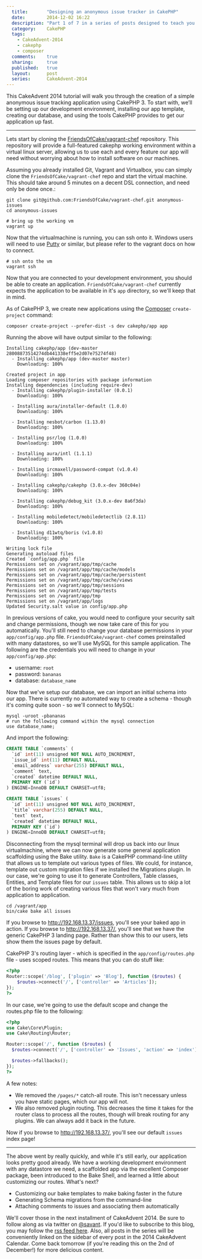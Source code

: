 ```yaml
---
  title:       "Designing an anonymous issue tracker in CakePHP"
  date:        2014-12-02 16:22
  description: "Part 1 of 7 in a series of posts designed to teach you how to use CakePHP 3 effectively"
  category:    CakePHP
  tags:
    - CakeAdvent-2014
    - cakephp
    - composer
  comments:    true
  sharing:     true
  published:   true
  layout:      post
  series:      CakeAdvent-2014
---
```


This CakeAdvent 2014 tutorial will walk you through the creation of a simple anonymous issue tracking application using CakePHP 3. To start with, we’ll be setting up our development environment, installing our app template, creating our database, and using the tools CakePHP provides to get our application up fast.

---

Lets start by cloning the [FriendsOfCake/vagrant-chef](https://github.com/friendsofcake/vagrant-chef) repository. This repository will provide a full-featured cakephp working environment within a virtual linux server, allowing us to use each and every feature our app will need without worrying about how to install software on our machines.

Assuming you already installed Git, Vagrant and Virtualbox, you can simply clone the `FriendsOfCake/vagrant-chef` repo and start the virtual machine. This should take around 5 minutes on a decent DSL connection, and need only be done once.:

```shell
git clone git@github.com:FriendsOfCake/vagrant-chef.git anonymous-issues
cd anonymous-issues

# bring up the working vm
vagrant up
```

Now that the virtualmachine is running, you can ssh onto it. Windows users will need to use [Putty](http://www.chiark.greenend.org.uk/~sgtatham/putty/) or similar, but please refer to the vagrant docs on how to connect.

```shell
# ssh onto the vm
vagrant ssh
```

Now that you are connected to your development environment, you should be able to create an application. `FriendsOfCake/vagrant-chef` currently expects the application to be available in it's `app` directory, so we'll keep that in mind.

As of CakePHP 3, we create new applications using the [Composer](https://getcomposer.org/) `create-project` command:

```shell
composer create-project --prefer-dist -s dev cakephp/app app
```

Running the above will have output similar to the following:

```
Installing cakephp/app (dev-master 28008873514274db441338eff5e2d07e75274f48)
  - Installing cakephp/app (dev-master master)
    Downloading: 100%

Created project in app
Loading composer repositories with package information
Installing dependencies (including require-dev)
  - Installing cakephp/plugin-installer (0.0.1)
    Downloading: 100%

  - Installing aura/installer-default (1.0.0)
    Downloading: 100%

  - Installing nesbot/carbon (1.13.0)
    Downloading: 100%

  - Installing psr/log (1.0.0)
    Downloading: 100%

  - Installing aura/intl (1.1.1)
    Downloading: 100%

  - Installing ircmaxell/password-compat (v1.0.4)
    Downloading: 100%

  - Installing cakephp/cakephp (3.0.x-dev 360c04e)
    Downloading: 100%

  - Installing cakephp/debug_kit (3.0.x-dev 8a6f3da)
    Downloading: 100%

  - Installing mobiledetect/mobiledetectlib (2.8.11)
    Downloading: 100%

  - Installing d11wtq/boris (v1.0.8)
    Downloading: 100%

Writing lock file
Generating autoload files
Created `config/app.php` file
Permissions set on /vagrant/app/tmp/cache
Permissions set on /vagrant/app/tmp/cache/models
Permissions set on /vagrant/app/tmp/cache/persistent
Permissions set on /vagrant/app/tmp/cache/views
Permissions set on /vagrant/app/tmp/sessions
Permissions set on /vagrant/app/tmp/tests
Permissions set on /vagrant/app/tmp
Permissions set on /vagrant/app/logs
Updated Security.salt value in config/app.php
```

In previous versions of cake, you would need to configure your security salt and change permissions, though we now take care of this for you automatically. You'll still need to change your database permissions in your `app/config/app.php` file. `FriendsOfCake/vagrant-chef` comes preinstalled with many datastores, so we'll use MySQL for this sample application. The following are the credentials you will need to change in your `app/config/app.php`:

- username: `root`
- password: `bananas`
- database: `database_name`

Now that we've setup our database, we can import an initial schema into our app. There is currently no automated way to create a schema - though it's coming quite soon - so we'll connect to MySQL:

```shell
mysql -uroot -pbananas
# run the following command within the mysql connection
use database_name;
```

And import the following:

```sql
CREATE TABLE `comments` (
  `id` int(11) unsigned NOT NULL AUTO_INCREMENT,
  `issue_id` int(11) DEFAULT NULL,
  `email_address` varchar(255) DEFAULT NULL,
  `comment` text,
  `created` datetime DEFAULT NULL,
  PRIMARY KEY (`id`)
) ENGINE=InnoDB DEFAULT CHARSET=utf8;

CREATE TABLE `issues` (
  `id` int(11) unsigned NOT NULL AUTO_INCREMENT,
  `title` varchar(255) DEFAULT NULL,
  `text` text,
  `created` datetime DEFAULT NULL,
  PRIMARY KEY (`id`)
) ENGINE=InnoDB DEFAULT CHARSET=utf8;
```

Disconnecting from the mysql terminal will drop us back into our linux virtualmachine, where we can now generate some general application scaffolding using the Bake utility. `Bake` is a CakePHP command-line utility that allows us to template out various types of files. We could, for instance, template out custom migration files if we installed the Migrations plugin. In our case, we're going to use it to generate Controllers, Table classes, Entities, and Template files for our `issues` table. This allows us to skip a lot of the boring work of creating various files that won't vary much from application to application.

```shell
cd /vagrant/app
bin/cake bake all issues
```

If you browse to http://192.168.13.37/issues, you'll see your baked app in action. If you browse to http://192.168.13.37/, you'll see that we have the generic CakePHP 3 landing page. Rather than show this to our users, lets show them the issues page by default.

CakePHP 3's routing layer - which is specified in the `app/config/routes.php` file - uses scoped routes. This means that you can do stuff like:

```php
<?php
Router::scope('/blog', ['plugin' => 'Blog'], function ($routes) {
    $routes->connect('/', ['controller' => 'Articles']);
});
?>
```

In our case, we're going to use the default scope and change the routes.php file to the following:

```php
<?php
use Cake\Core\Plugin;
use Cake\Routing\Router;

Router::scope('/', function ($routes) {
  $routes->connect('/', ['controller' => 'Issues', 'action' => 'index']);

  $routes->fallbacks();
});
?>
```

A few notes:

- We removed the `/pages/*` catch-all route. This isn't necessary unless you have static pages, which our app will not.
- We also removed plugin routing. This decreases the time it takes for the router class to process all the routes, though will break routing for any plugins. We can always add it back in the future.

Now if you browse to http://192.168.13.37/, you'll see our default `issues` index page!

---

The above went by really quickly, and while it's still early, our application looks pretty good already. We have a working development environment with any datastore we need, a scaffolded app via the excellent Composer package, been introduced to the Bake Shell, and learned a little about customizing our routes. What's next?

- Customizing our bake templates to make baking faster in the future
- Generating Schema migrations from the command-line
- Attaching comments to issues and associating them automatically

We'll cover those in the next installment of CakeAdvent 2014. Be sure to follow along as via twitter on [@savant](https://twitter.com/savant). If you'd like to subscribe to this blog, you may follow the [rss feed here](http://josediazgonzalez.com/atom.xml). Also, all posts in the series will be conveniently linked on the sidebar of every post in the 2014 CakeAdvent Calendar. Come back tomorrow (if you're reading this on the 2nd of December!) for more delicious content.
